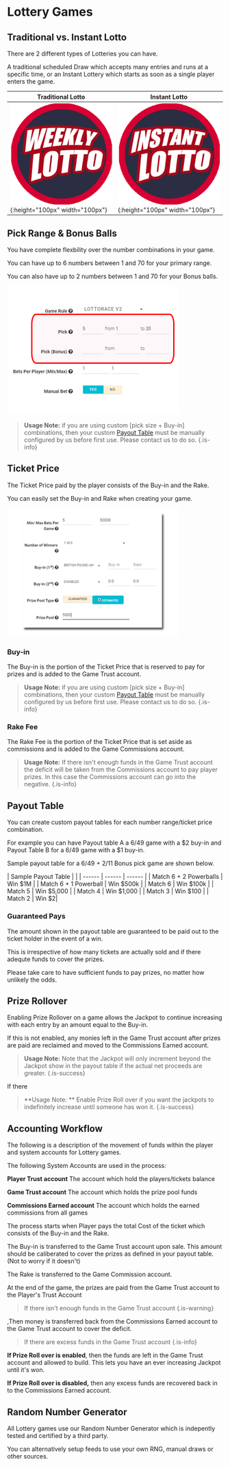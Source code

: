 <!-- TITLE: Lottery -->
<!-- SUBTITLE: A quick summary of Lottery -->

# Lottery Games




## Traditional vs. Instant Lotto

There are 2 different types of Lotteries you can have.

A traditional scheduled Draw which accepts many entries and runs at a specific time,  or an Instant Lottery which starts as soon as a single player enters the game.


| Traditional Lotto  |   Instant Lotto | 
| ------ | ------ | 
| ![Weekly Lotto](/uploads/weekly-lotto.png "Weekly Lotto"){:height="100px" width="100px"} | ![Instant Lotto](/uploads/instant-lotto.png "Instant Lotto"){:height="100px" width="100px"} |



## Pick Range & Bonus Balls

You have complete flexbility over the number combinations in your game.

You can have up to 6 numbers between 1 and 70 for your primary range.

You can also have up to 2 numbers between 1 and 70 for your Bonus balls.


![Pick Size](/uploads/pick-size.png "Pick Size")


> **Usage Note:** if you are using custom [pick size + Buy-in]  combinations, then your custom [Payout Table](/administration/games/lottery#payout-table) must be manually configured by us before first use. Please contact us to do so.
> {.is-info}

## Ticket Price

The Ticket Price paid by the player consists of the Buy-in and the Rake.

You can easily set the Buy-in and Rake when creating your game.

![Change Buy In](/uploads/change-buy-in.png "Change Buy In")


### Buy-in

The Buy-in is the portion of the Ticket Price that is reserved to pay for prizes and is added to the Game Trust account.


> **Usage Note:** if you are using custom [pick size + Buy-in]  combinations, then your custom  [Payout Table](/administration/games/lottery#payout-table) must be manually configured by us before first use. Please contact us to do so.
> {.is-info}


### Rake Fee

The Rake Fee is the portion of the Ticket Price that is set aside as commissions and is added to the Game Commissions account.

> **Usage Note:** If there isn't enough funds in the Game Trust account the deficit will be taken from the Commissions account to pay player prizes. In this case the Commissions account can go into the negative.
> {.is-info}

## Payout Table

You can create custom payout tables for each number range/ticket price combination.

For example you can have Payout table A a 6/49 game with a $2 buy-in and Payout Table B for a 6/49 game with a $1 buy-in.

Sample payout table for a 6/49 + 2/11 Bonus pick game are shown below.

| Sample Payout Table | | 
| ------ | ------ | ------ | 
| Match 6 + 2 Powerballs | Win $1M |
| Match 6 + 1 Powerball | Win $500k |
| Match 6 | Win $100k |
| Match 5 | Win $5,000 |
| Match 4 | Win $1,000 |
| Match 3 | Win $100 |
| Match 2 | Win $2|


### Guaranteed Pays

The amount shown in the payout table are guaranteed to be paid out to the ticket holder in the event of a win. 

This is irrespective of how many tickets are actually sold and if there adequte funds to cover the prizes.

Please take care to have sufficient funds to pay prizes, no matter how unlikely the odds.


## Prize Rollover

Enabling Prize Rollover on a game allows the Jackpot  to continue increasing with each entry by an amount equal to the Buy-in.

If this is not enabled, any monies left in the Game Trust account after prizes are paid are reclaimed and moved to the Commissions Earned account.


> **Usage Note:** Note that the Jackpot will only increment beyond the Jackpot show in the payout table if the actual net proceeds are greater.
{.is-success}

If there 

> **Usage Note: ** Enable Prize Roll over if you want the jackpots to indefinitely increase until someone has won it.
{.is-success}


## Accounting Workflow

The following is a description of the movement of funds within the player and system accounts for Lottery games.

The following System Accounts are used in the process:

**Player Trust account**
The account which hold the players/tickets balance

**Game Trust account**
The account which holds the prize pool funds

**Commissions Earned account**
The account which holds the earned commissions from all games



The process starts when Player pays the total Cost of the ticket which consists of the Buy-in and the Rake.

The Buy-in  is transferred to the Game Trust account upon sale. This amount should be caliberated to cover the prizes as defined in your payout table. (Not to worry if it doesn't)

The Rake is transferred to the Game Commission account.

At the end of the game, the prizes are paid from the Game Trust account to the Player's Trust Account

>  If there isn't enough funds in the Game Trust account 
{.is-warning}

,Then money is transferred back from the Commissions Earned account to the Game Trust account to cover the deficit.

> If there are excess funds in the Game Trust account
{.is-info}

**If Prize Roll over is enabled**, then the funds are left in the Game Trust account and allowed to build.
This lets you have an ever increasing Jackpot until it's won.

**If Prize Roll over is disabled,** then any excess funds are recovered back in to the Commissions Earned account.


## Random Number Generator

All Lottery games use our Random Number Generator which is indepently tested and certified by a third party.

You can alternatively setup feeds to use your own RNG, manual draws or other sources.








